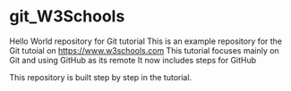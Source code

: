 # git_W3Schools
Hello World repository for Git tutorial
This is an example repository for the Git tutoial on https://www.w3schools.com
This tutorial focuses mainly on Git and using GitHub as its remote
It now includes steps for GitHub

This repository is built step by step in the tutorial.


